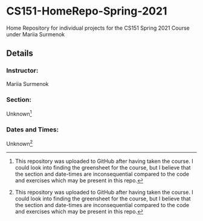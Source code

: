 # CS151-HomeRepo-Spring-2021

Home Repository for individual projects for the CS151 Spring 2021 Course under Mariia Surmenok

## Details

### Instructor:

Mariia Surmenok

### Section:

Unknown[^1]

### Dates and Times:

Unknown[^1]

[^1]: This repository was uploaded to GitHub after having taken the course. I could look into finding the greensheet for the course, but I believe that the section and date-times are inconsequential compared to the code and exercises which may be present in this repo.
